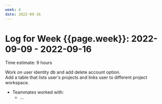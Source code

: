 ```yaml
---
week: 4
date: 2022-09-16
---
```

# Log for Week {{page.week}}: 2022-09-09 - 2022-09-16

Time estimate: 9 hours

Work on user identity db and add delete account option. <br> 
Add a table that lists user's projects and links user to different project workspace.

- Teammates worked with:
  - ...
